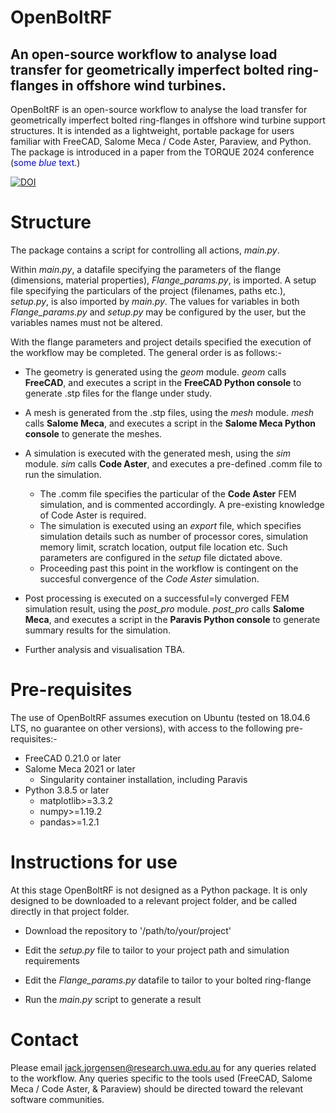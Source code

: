 # OpenBoltRF
## An open-source workflow to analyse load transfer for geometrically imperfect bolted ring-flanges in offshore wind turbines.

OpenBoltRF is an open-source workflow to analyse the load transfer for geometrically imperfect bolted ring-flanges in offshore wind turbine support structures. It is intended as a lightweight, portable package for users familiar with FreeCAD, Salome Meca / Code Aster, Paraview, and Python. The package is introduced in a paper from the TORQUE 2024 conference (<span style="color:blue">some *blue* text</span>.) 

[![DOI](https://zenodo.org/badge/683682811.svg)](https://zenodo.org/badge/latestdoi/683682811)

# Structure
The package contains a script for controlling all actions, _main.py_. 

Within _main.py_, a datafile specifying the parameters of the flange (dimensions, material properties), _Flange_params.py_, is imported. A setup file specifying the particulars of the project (filenames, paths etc.), _setup.py_, is also imported by _main.py_. The values for variables in both _Flange_params.py_ and _setup.py_ may be configured by the user, but the variables names must not be altered.

With the flange parameters and project details specified the execution of the workflow may be completed. The general order is as follows:-

  - The geometry is generated using the _geom_ module. _geom_ calls **FreeCAD**, and executes a script in the **FreeCAD Python console** to generate .stp files for the flange under study.
 
  - A mesh is generated from the .stp files, using the _mesh_ module. _mesh_ calls **Salome Meca**, and executes a script in the **Salome Meca Python console** to generate the meshes.
 
  - A simulation is executed with the generated mesh, using the _sim_ module. _sim_ calls **Code Aster**, and executes a pre-defined .comm file to run the simulation.
    - The .comm file specifies the particular of the **Code Aster** FEM simulation, and is commented accordingly. A pre-existing knowledge of Code Aster is required.
    - The simulation is executed using an _export_ file, which specifies simulation details such as number of processor cores, simulation memory limit, scratch location, output file location etc. Such parameters are configured in the _setup_ file dictated above.
    - Proceeding past this point in the workflow is contingent on the succesful convergence of the _Code Aster_ simulation.
    
  - Post processing is executed on a successful=ly converged FEM simulation result, using the _post_pro_ module. _post_pro_ calls **Salome Meca**, and executes a script in the **Paravis Python console** to generate summary results for the simulation.
  
  - Further analysis and visualisation TBA. 

# Pre-requisites
The use of OpenBoltRF assumes execution on Ubuntu (tested on 18.04.6 LTS, no guarantee on other versions), with access to the following pre-requisites:- 
  - FreeCAD 0.21.0     or later
  - Salome Meca 2021   or later
    - Singularity container installation, including Paravis
  - Python 3.8.5       or later
    - matplotlib>=3.3.2
    - numpy>=1.19.2
    - pandas>=1.2.1
   
# Instructions for use
At this stage OpenBoltRF is not designed as a Python package. It is only designed to be downloaded to a relevant project folder, and be called directly in that project folder.

  - Download the repository to '/path/to/your/project'
    
  - Edit the _setup.py_ file to tailor to your project path and simulation requirements
    
  - Edit the _Flange_params.py_ datafile to tailor to your bolted ring-flange
    
  - Run the _main.py_ script to generate a result

# Contact
Please email jack.jorgensen@research.uwa.edu.au for any queries related to the workflow. Any queries specific to the tools used (FreeCAD, Salome Meca / Code Aster, & Paraview) should be directed toward the relevant software communities.
